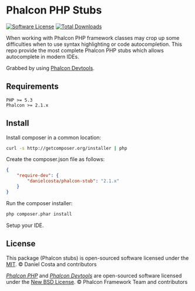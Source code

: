 # Phalcon PHP Stubs

[![Software License](https://img.shields.io/packagist/l/danielcosta/phalcon-stub.svg?style=flat-square)](LICENSE)
[![Total Downloads](https://img.shields.io/packagist/dt/danielcosta/phalcon-stub.svg?style=flat-square)](https://packagist.org/packages/sergeyklay/aerospike-php-stubs)

When working with Phalcon PHP framework classes may crop up some difficulties when to use syntax highlighting or code autocompletion.
This repo provide the most complete Phalcon PHP stubs which allows autocomplete in modern IDEs.

Grabbed by using [Phalcon Devtools](https://github.com/phalcon/phalcon-devtools).

## Requirements

    PHP >= 5.3
    Phalcon >= 2.1.x

## Install

Install composer in a common location:

```bash
curl -s http://getcomposer.org/installer | php
```

Create the composer.json file as follows:

```json
{
    "require-dev": {
        "danielcosta/phalcon-stub": "2.1.x"
    }
}
```

Run the composer installer:

```bash
php composer.phar install
```

Setup your IDE.

## License

This package (Phalcon stubs) is open-sourced software licensed under the [MIT](LICENSE).
© Daniel Costa and contributors

*[Phalcon PHP](https://github.com/phalcon/cphalcon)* and *[Phalcon Devtools](https://github.com/phalcon/phalcon-devtools)* are open-sourced software licensed under the [New BSD License](https://github.com/phalcon/cphalcon/blob/master/docs/LICENSE.md).
© Phalcon Framework Team and contributors
